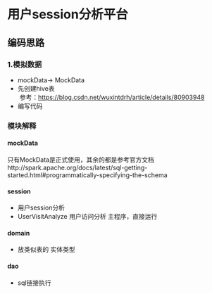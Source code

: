 # 用户session分析平台

## 编码思路
### 1.模拟数据
* mockData-> MockData
* 先创建hive表  
&nbsp;参考：https://blog.csdn.net/wuxintdrh/article/details/80903948
* 编写代码


### 模块解释
#### mockData
只有MockData是正式使用，其余的都是参考官方文档http://spark.apache.org/docs/latest/sql-getting-started.html#programmatically-specifying-the-schema

#### session
* 用户session分析
* UserVisitAnalyze 用户访问分析  主程序，直接运行

#### domain
* 放类似表的 实体类型

#### dao
* sql链接执行
